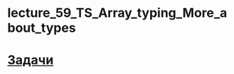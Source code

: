 # lecture_59_TS_Array_typing_More_about_types 
#  [Задачи ](https://github.com/schoolteacherMP/lecture_59_TS_Array_typing_More_about_types/blob/main/tasks.md)    

